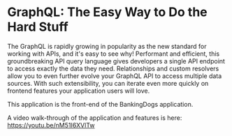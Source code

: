 # GraphQL: The Easy Way to Do the Hard Stuff
The GraphQL is rapidly growing in popularity as the new standard for working with APIs, and it's easy to see why! 
Performant and efficient, this groundbreaking API query language gives developers a single API endpoint to access exactly the data they need. 
Relationships and custom resolvers allow you to even further evolve your GraphQL API to access multiple data sources. 
With such extensibility, you can iterate even more quickly on frontend features your application users will love.

This application is the front-end of the BankingDogs application.


A video walk-through of the application and features is here: https://youtu.be/nM51I6XVlTw

